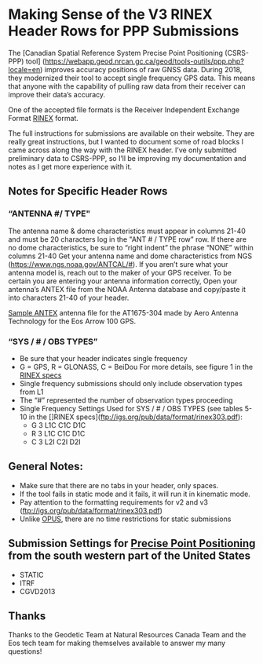 
# Making Sense of the V3 RINEX Header Rows for PPP Submissions


The [Canadian Spatial Reference System Precise Point Positioning (CSRS-PPP) tool] (https://webapp.geod.nrcan.gc.ca/geod/tools-outils/ppp.php?locale=en) improves accuracy positions of raw GNSS data. During 2018, they modernized their tool to accept single frequency GPS data.  This means that anyone with the capability of pulling raw data from their receiver can improve their data’s accuracy.

One of the accepted file formats is the Receiver Independent Exchange Format [RINEX](ftp://igs.org/pub/data/format/rinex303.pdf) format. 

The full instructions for submissions are available on their website. They are really great instructions, but I wanted to document  some of road blocks I came across along the way with the RINEX header. I’ve only submitted preliminary data to CSRS-PPP, so I’ll be improving my documentation and notes as I get more experience with it. 

## Notes for Specific Header Rows

### “ANTENNA #/ TYPE"
The antenna name & dome characteristics must appear in columns 21-40 and must be 20 characters log in the "ANT # / TYPE row” row.  If there are no dome characteristics, be sure to “right indent” the phrase “NONE” within columns 21-40
Get your antenna name and dome characteristics from NGS (https://www.ngs.noaa.gov/ANTCAL/#).  If you aren’t sure what your antenna model is, reach out to the maker of your GPS receiver.
To be certain you are entering your antenna information correctly, Open your antenna’s ANTEX file from the NOAA Antenna database and copy/paste it into characters 21-40 of your header.

[Sample ANTEX](https://www.ngs.noaa.gov/ANTCAL/LoadFile?file=AERAT1675_304_NONE.atx) antenna file for the AT1675-304 made by Aero Antenna Technology for the Eos Arrow 100 GPS.

### “SYS / # / OBS TYPES” 
* Be sure that your header indicates single frequency
* G = GPS, R = GLONASS, C = BeiDou For more details, see figure 1 in the [RINEX specs](ftp://igs.org/pub/data/format/rinex303.pdf)
* Single frequency submissions should only include observation types from L1
* The “#” represented the number of observation types proceeding
* Single Frequency Settings Used for SYS / # / OBS TYPES (see tables 5-10 in the []RINEX specs](ftp://igs.org/pub/data/format/rinex303.pdf):
  * G   3 L1C C1C D1C
  * R    3 L1C C1C D1C
  * C    3 L2I C2I D2I

## General Notes:

* Make sure that there are no tabs in your header, only spaces.
* If the tool fails in static mode and it fails, it will run it in kinematic mode.
* Pay attention to the formatting requirements for v2 and v3 (ftp://igs.org/pub/data/format/rinex303.pdf)
* Unlike [OPUS](https://www.ngs.noaa.gov/OPUS/), there are no time restrictions for static submissions




## Submission Settings for [Precise Point Positioning](https://webapp.geod.nrcan.gc.ca/geod/tools-outils/ppp.php?locale=en) from the south western part of the United States
* STATIC
* ITRF
* CGVD2013

## Thanks

Thanks to the Geodetic Team at Natural Resources Canada Team and the Eos tech team for making themselves available to answer my many questions!